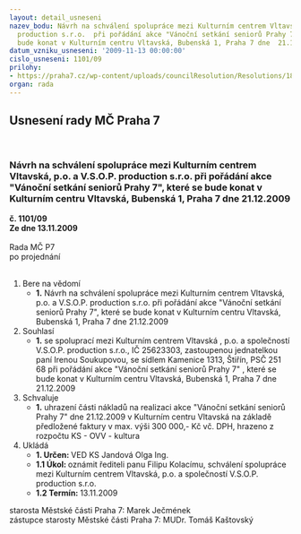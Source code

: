 ```yaml
---
layout: detail_usneseni
nazev_bodu: Návrh na schválení spolupráce mezi Kulturním centrem Vltavská, p.o.  a  V.S.O.P.
  production s.r.o.  při pořádání akce "Vánoční setkání seniorů Prahy 7", které se
  bude konat v Kulturním centru Vltavská, Bubenská 1, Praha 7 dne  21.12.2009
datum_vzniku_usneseni: '2009-11-13 00:00:00'
cislo_usneseni: 1101/09
prilohy:
- https://praha7.cz/wp-content/uploads/councilResolution/Resolutions/18313/57-dopis_skenovat0001.pdf
organ: rada
---
```

<div id="ucUsn_pList" class="usn">
	<span><h2>Usnesení rady MČ Praha 7 </h2>
<br></span><div class="standBody">
<span><h3>Návrh na schválení spolupráce mezi Kulturním centrem Vltavská, p.o.  a  V.S.O.P. production s.r.o.  při pořádání akce "Vánoční setkání seniorů Prahy 7", které se bude konat v Kulturním centru Vltavská, Bubenská 1, Praha 7 dne  21.12.2009</h3></span><div class="center">
		<strong>č. 1101/09</strong><br>
	</div>
<div class="center">
		<strong>Ze dne 13.11.2009</strong><br><br>
	</div>Rada MČ P7<br> po projednání<br><br><ol>
<li>Bere na vědomí<ul><li>
<strong>1.</strong> Návrh na schválení spolupráce mezi Kulturním centrem Vltavská, p.o.  a  V.S.O.P. production s.r.o.  při pořádání akce "Vánoční setkání seniorů Prahy 7", které se bude konat v Kulturním centru Vltavská, Bubenská 1, Praha 7  dne  21.12.2009</li></ul>
</li>
<li>Souhlasí<ul><li>
<strong>1.</strong> se spoluprací mezi Kulturním centrem Vltavská , p.o. a společností V.S.O.P. production  s.r.o., IČ 25623303, zastoupenou jednatelkou paní Irenou Soukupovou, se sídlem Kamenice 1313, Štiřín, PSČ 251 68 při pořádání akce "Vánoční setkání seniorů Prahy 7" , které se bude konat v Kulturním centru Vltavská, Bubenská 1, Praha 7 dne  21.12.2009 </li></ul>
</li>
<li>Schvaluje<ul><li>
<strong>1.</strong> uhrazení části nákladů na realizaci akce "Vánoční setkání seniorů Prahy 7" dne  21.12.2009  v Kulturním centru Vltavská na základě předložené faktury v max. výši 300 000,- Kč vč. DPH, hrazeno z rozpočtu KS - OVV - kultura</li></ul>
</li>
<li>Ukládá<ul>
<li>
<strong>1. Určen: </strong>VED KS Jandová Olga Ing.</li>
<li>
<strong>1.1 Úkol: </strong>oznámit  řediteli panu Filipu Kolacímu, schválení spolupráce mezi Kulturním centrem Vltavská, p.o. a společností V.S.O.P. production s.r.o.</li>
<li>
<strong>1.2 Termín: </strong>13.11.2009</li>
</ul>
</li>
</ol>starosta Městské části Praha 7: Marek Ječmének<br>zástupce starosty Městské části Praha 7: MUDr. Tomáš Kaštovský 
</div>
</div>